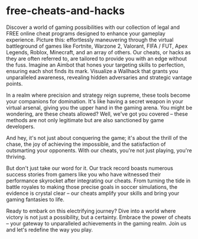 # free-cheats-and-hacks
Discover a world of gaming possibilities with our collection of legal and FREE online cheat programs designed to enhance your gameplay experience. Picture this: effortlessly maneuvering through the virtual battleground of games like Fortnite, Warzone 2, Valorant, FIFA / FUT, Apex Legends, Roblox, Minecraft, and an array of others. Our cheats, or hacks as they are often referred to, are tailored to provide you with an edge without the fuss. Imagine an Aimbot that hones your targeting skills to perfection, ensuring each shot finds its mark. Visualize a Wallhack that grants you unparalleled awareness, revealing hidden adversaries and strategic vantage points.

In a realm where precision and strategy reign supreme, these tools become your companions for domination. It's like having a secret weapon in your virtual arsenal, giving you the upper hand in the gaming arena. You might be wondering, are these cheats allowed? Well, we've got you covered – these methods are not only legitimate but are also sanctioned by game developers.

And hey, it's not just about conquering the game; it's about the thrill of the chase, the joy of achieving the impossible, and the satisfaction of outsmarting your opponents. With our cheats, you're not just playing, you're thriving.

But don't just take our word for it. Our track record boasts numerous success stories from gamers like you who have witnessed their performance skyrocket after integrating our cheats. From turning the tide in battle royales to making those precise goals in soccer simulations, the evidence is crystal clear – our cheats amplify your skills and bring your gaming fantasies to life.

Ready to embark on this electrifying journey? Dive into a world where victory is not just a possibility, but a certainty. Embrace the power of cheats – your gateway to unparalleled achievements in the gaming realm. Join us and let's redefine the way you play.
